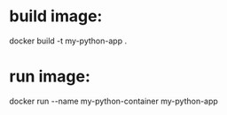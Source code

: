 # build image:
 docker build -t my-python-app .

# run image:
docker run --name my-python-container my-python-app
